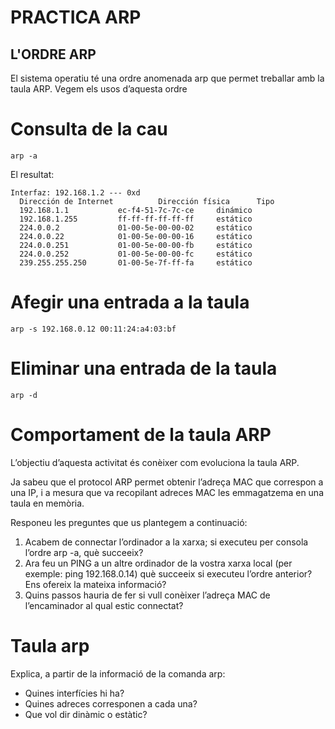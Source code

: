 # PRACTICA ARP

## L'ORDRE ARP

El sistema operatiu té una ordre anomenada arp que permet treballar amb la taula ARP. Vegem els usos d’aquesta ordre

# Consulta de la cau

    arp -a 

El resultat:

```
Interfaz: 192.168.1.2 --- 0xd
  Dirección de Internet          Dirección física      Tipo
  192.168.1.1           ec-f4-51-7c-7c-ce     dinámico
  192.168.1.255         ff-ff-ff-ff-ff-ff     estático
  224.0.0.2             01-00-5e-00-00-02     estático
  224.0.0.22            01-00-5e-00-00-16     estático
  224.0.0.251           01-00-5e-00-00-fb     estático
  224.0.0.252           01-00-5e-00-00-fc     estático
  239.255.255.250       01-00-5e-7f-ff-fa     estático
```

# Afegir una entrada a la taula

    arp -s 192.168.0.12 00:11:24:a4:03:bf

# Eliminar una entrada de la taula

    arp -d 

# Comportament de la taula ARP

L’objectiu d’aquesta activitat és conèixer com evoluciona la taula ARP. 

Ja sabeu que el protocol ARP permet obtenir l’adreça MAC que correspon a una IP, i a mesura que va recopilant adreces MAC les emmagatzema en una taula en memòria. 

Responeu les preguntes que us plantegem a continuació: 

1.	Acabem de connectar l’ordinador a la xarxa; si executeu per consola l’ordre arp -a, què succeeix?
2.	Ara feu un PING a un altre ordinador de la vostra xarxa local (per exemple: ping 192.168.0.14) què succeeix si executeu l’ordre anterior? Ens ofereix la mateixa informació?
3.	Quins passos hauria de fer si vull conèixer l’adreça MAC de l’encaminador al qual estic connectat?

# Taula arp

Explica, a partir de la informació de la comanda arp:

- Quines interfícies hi ha? 
- Quines adreces corresponen a cada una?
- Que vol dir dinàmic o estàtic?
